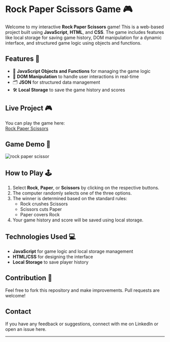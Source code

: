 # Rock Paper Scissors Game 🎮

Welcome to my interactive **Rock Paper Scissors** game! This is a web-based project built using **JavaScript**, **HTML**, and **CSS**. The game includes features like local storage for saving game history, DOM manipulation for a dynamic interface, and structured game logic using objects and functions.

## Features 🌟
- 🚀 **JavaScript Objects and Functions** for managing the game logic
- 🎯 **DOM Manipulation** to handle user interactions in real-time
- 🗂️ **JSON** for structured data management
- 🛠️ **Local Storage** to save the game history and scores

## Live Project 🎮
You can play the game here:  
[Rock Paper Scissors](https://thekrabhishek.github.io/Rock_Paper_Scissors/)

## Game Demo 🎥

![rock paper scissor](https://github.com/user-attachments/assets/c1ffa310-94f4-4673-8df9-866e45bf51a9)

## How to Play 🕹️
1. Select **Rock**, **Paper**, or **Scissors** by clicking on the respective buttons.
2. The computer randomly selects one of the three options.
3. The winner is determined based on the standard rules:
   - Rock crushes Scissors
   - Scissors cuts Paper
   - Paper covers Rock
4. Your game history and score will be saved using local storage.

## Technologies Used 💻
- **JavaScript** for game logic and local storage management
- **HTML/CSS** for designing the interface
- **Local Storage** to save player history

## Contribution 🤝
Feel free to fork this repository and make improvements. Pull requests are welcome!

## Contact
If you have any feedback or suggestions, connect with me on LinkedIn or open an issue here.

---
